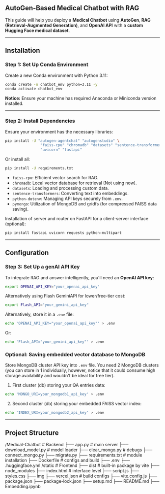 ## **AutoGen-Based Medical Chatbot with RAG**

This guide will help you deploy a **Medical Chatbot** using **AutoGen**, **RAG (Retrieval-Augmented Generation)**, and **OpenAI API** with a **custom Hugging Face medical dataset**.

---

## **Installation**
### **Step 1: Set Up Conda Environment**
Create a new Conda environment with Python 3.11:   
```bash
conda create -n chatbot_env python=3.11 -y
conda activate chatbot_env
```
**Notice:** Ensure your machine has required Anaconda or Miniconda version installed.  

---

### **Step 2: Install Dependencies**
Ensure your environment has the necessary libraries:   
```bash
pip install -U "autogen-agentchat" "autogenstudio" \
                "faiss-cpu" "chromadb" "datasets" "sentence-transformers" "python-dotenv" "google-genai" "huggingface_hub" "pymongo" \
                "uvicorn" "fastapi"
```
Or install all:  
```bash
pip install -U requirements.txt
```

- `faiss-cpu`: Efficient vector search for RAG.
- `chromadb`: Local vector database for retrieval (Not using now).
- `datasets`: Loading and processing custom data.
- `sentence-transformers`: Converting text into embeddings.
- `python-dotenv`: Managing API keys securely from `.env`.
- `pymongo`: Utilization of MongoDB and gridfs (for compressed FAISS data saving).

Installation of server and router on FastAPI for a client-server interface (optional):  
```bash
pip install fastapi uvicorn requests python-multipart
```

---

## **Configuration**
### **Step 3: Set Up a genAI API Key**
To integrate RAG and answer intelligently, you'll need an **OpenAI API key**:  
```bash
export OPENAI_API_KEY="your_openai_api_key"
```
Alternatively using Flash GeminiAPI for lower/free-tier cost:
```bash
export Flash_API="your_gemini_api_key"
```

Alternatively, store it in a `.env` file:
```bash
echo 'OPENAI_API_KEY="your_openai_api_key"' > .env
```
Or:
```bash
echo 'Flash_API="your_gemini_api_key"' > .env
```

### **Optional: Saving embedded vector database to MongoDB**
Store MongoDB cluster API key into `.env` file. You need 2 MongoDB clusters (you can store in 1 individually, however, notice that it could consume high storage availability and wouldn't be ideal for free tier).

1. First cluster (db) storing your QA entries data:
```bash
echo 'MONGO_URI=your_mongodb1_api_key' > .env
```

2. Second cluster (db) storing your embedded FAISS vector index:
```bash
echo 'INDEX_URI=your_mongodb2_api_key' > .env
```

---

## **Project Structure**
/Medical-Chatbot         # Backend
  ├── app.py             # main server
  ├── download_model.py  # model loader
  ├── clear_mongo.py     # debugs
  ├── connect_mongo.py
  ├── migrate.py 
  ├── requirements.txt   # module installation
  ├── Dockerfile         # configs and build
  ├── .env
  ├── .huggingface.yml
/static                  # Frontend
  ├── dist               # built-in package by vite
  ├── node_modules
  ├── index.html         # interface level
  ├── script.js
  ├── styles.css
  ├── img
  ├── vercel.json        # build configs
  ├── vite.config.js
  ├── package.json
  ├── package-lock.json
├── setup.md
├── README.md
├── Embedding.ipynb